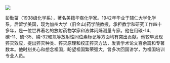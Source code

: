 ![](https://s2.loli.net/2022/08/14/ahP59FQScWUexZl.gif)

彭勤菑（1938级化学系），著名美籍华裔化学家。1942年毕业于辅仁大学化学系，后留学美国，现为加州大学（旧金山)药学院教授，承担教学和研究工作四十多年，是一位世界著名的放射药物学家和液体闪烁测量专家。他在用碳-14、碳-11、硫-35、磷-32和氚等放射性同位素标记等方面均有突出贡献。他较早发现猝灭效应，提出猝灭种类、猝灭原理和校正猝灭方法，发表学术论文百余篇和专著数本。他时刻关心和想念祖国，盼望祖国繁荣强大，曾多次回国讲学，为祖国培训专业人员。